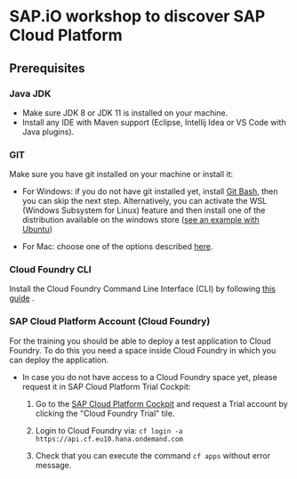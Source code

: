 # SAP.iO workshop to discover SAP Cloud Platform

## Prerequisites

### Java JDK

 - Make sure JDK 8 or JDK 11 is installed on your machine.
 - Install any IDE with Maven support (Eclipse, Intellij Idea or VS Code with Java plugins).


### GIT

Make sure you have git installed on your machine or install it:

- For Windows: if you do not have git installed yet, install [Git Bash](https://gitforwindows.org/), then you can skip the next step. Alternatively, you can activate the WSL (Windows Subsystem for Linux) feature and then install one of the distribution available on the windows store ([see an example with Ubuntu](https://linuxhint.com/install_ubuntu_windows_10_wsl/))

- For Mac: choose one of the options described [here](https://git-scm.com/book/en/v1/Getting-Started-Installing-Git#Installing-on-Mac).


### Cloud Foundry CLI

Install the Cloud Foundry Command Line Interface (CLI) by following [this guide](https://github.com/cloudfoundry/cli) .

### SAP Cloud Platform Account (Cloud Foundry)

For the training you should be able to deploy a test application to Cloud Foundry. To do this you need a space inside Cloud Foundry in which you can deploy the application.

- In case you do not have access to a Cloud Foundry space yet, please request it in SAP Cloud Platform Trial Cockpit:

  1. Go to the [SAP Cloud Platform Cockpit](https://cockpit.hanatrial.ondemand.com/#/home/welcome) and request a Trial account by clicking the "Cloud Foundry Trial" tile.
  
  2. Login to Cloud Foundry via:
   `cf login -a https://api.cf.eu10.hana.ondemand.com`
      
  3. Check that you can execute the command `cf apps` without error message.
  

